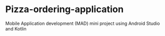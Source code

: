 # Pizza-ordering-application
Mobile Application development (MAD) mini project using Android Studio and Kotlin
